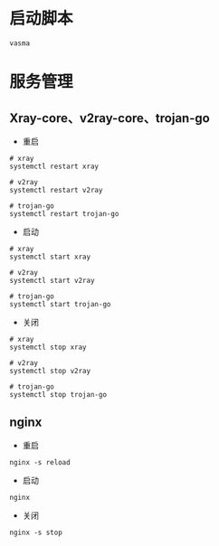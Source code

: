 # 启动脚本
```
vasma
```

# 服务管理
## Xray-core、v2ray-core、trojan-go
- 重启
```
# xray
systemctl restart xray

# v2ray
systemctl restart v2ray

# trojan-go
systemctl restart trojan-go
```

- 启动
````
# xray
systemctl start xray

# v2ray
systemctl start v2ray

# trojan-go
systemctl start trojan-go
````

- 关闭
```
# xray
systemctl stop xray

# v2ray
systemctl stop v2ray

# trojan-go
systemctl stop trojan-go
```

## nginx
- 重启
```
nginx -s reload
```

- 启动
````
nginx
````

- 关闭
```
nginx -s stop
```